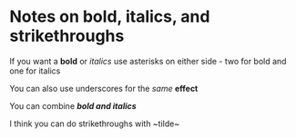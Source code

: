 # Notes on bold, italics, and strikethroughs


If you want a **bold** or *italics* use asterisks on either side - two for bold and one for italics

You can also use underscores for the _same_ __effect__

You can combine **_bold and italics_**

I think you can do strikethroughs with ~tilde~
